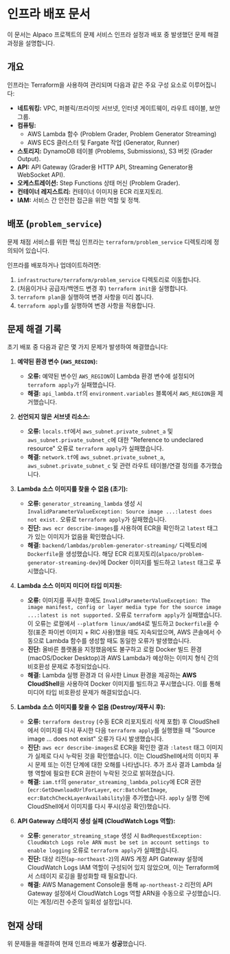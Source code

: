 # 인프라 배포 문서

이 문서는 Alpaco 프로젝트의 문제 서비스 인프라 설정과 배포 중 발생했던 문제 해결 과정을 설명합니다.

## 개요

인프라는 Terraform을 사용하여 관리되며 다음과 같은 주요 구성 요소로 이루어집니다:

- **네트워킹:** VPC, 퍼블릭/프라이빗 서브넷, 인터넷 게이트웨이, 라우트 테이블, 보안 그룹.
- **컴퓨팅:**
  - AWS Lambda 함수 (Problem Grader, Problem Generator Streaming)
  - AWS ECS 클러스터 및 Fargate 작업 (Generator, Runner)
- **스토리지:** DynamoDB 테이블 (Problems, Submissions), S3 버킷 (Grader Output).
- **API:** API Gateway (Grader용 HTTP API, Streaming Generator용 WebSocket API).
- **오케스트레이션:** Step Functions 상태 머신 (Problem Grader).
- **컨테이너 레지스트리:** 컨테이너 이미지용 ECR 리포지토리.
- **IAM:** 서비스 간 안전한 접근을 위한 역할 및 정책.

## 배포 (`problem_service`)

문제 채점 서비스를 위한 핵심 인프라는 `terraform/problem_service` 디렉토리에 정의되어 있습니다.

인프라를 배포하거나 업데이트하려면:

1.  `infrastructure/terraform/problem_service` 디렉토리로 이동합니다.
2.  (처음이거나 공급자/백엔드 변경 후) `terraform init`을 실행합니다.
3.  `terraform plan`을 실행하여 변경 사항을 미리 봅니다.
4.  `terraform apply`를 실행하여 변경 사항을 적용합니다.

## 문제 해결 기록

초기 배포 중 다음과 같은 몇 가지 문제가 발생하여 해결했습니다:

1.  **예약된 환경 변수 (`AWS_REGION`):**

    - **오류:** 예약된 변수인 `AWS_REGION`이 Lambda 환경 변수에 설정되어 `terraform apply`가 실패했습니다.
    - **해결:** `api_lambda.tf`의 `environment.variables` 블록에서 `AWS_REGION`을 제거했습니다.

2.  **선언되지 않은 서브넷 리소스:**

    - **오류:** `locals.tf`에서 `aws_subnet.private_subnet_a` 및 `aws_subnet.private_subnet_c`에 대한 "Reference to undeclared resource" 오류로 `terraform apply`가 실패했습니다.
    - **해결:** `network.tf`에 `aws_subnet.private_subnet_a`, `aws_subnet.private_subnet_c` 및 관련 라우트 테이블/연결 정의를 추가했습니다.

3.  **Lambda 소스 이미지를 찾을 수 없음 (초기):**

    - **오류:** `generator_streaming_lambda` 생성 시 `InvalidParameterValueException: Source image ...:latest does not exist.` 오류로 `terraform apply`가 실패했습니다.
    - **진단:** `aws ecr describe-images`를 사용하여 ECR을 확인하고 `latest` 태그가 있는 이미지가 없음을 확인했습니다.
    - **해결:** `backend/lambdas/problem-generator-streaming/` 디렉토리에 `Dockerfile`을 생성했습니다. 해당 ECR 리포지토리(`alpaco/problem-generator-streaming-dev`)에 Docker 이미지를 빌드하고 `latest` 태그로 푸시했습니다.

4.  **Lambda 소스 이미지 미디어 타입 미지원:**

    - **오류:** 이미지를 푸시한 후에도 `InvalidParameterValueException: The image manifest, config or layer media type for the source image ...:latest is not supported.` 오류로 `terraform apply`가 실패했습니다. 이 오류는 로컬에서 `--platform linux/amd64`로 빌드하고 `Dockerfile`을 수정(표준 파이썬 이미지 + RIC 사용)했을 때도 지속되었으며, AWS 콘솔에서 수동으로 Lambda 함수를 생성할 때도 동일한 오류가 발생했습니다.
    - **진단:** 올바른 플랫폼을 지정했음에도 불구하고 로컬 Docker 빌드 환경(macOS/Docker Desktop)과 AWS Lambda가 예상하는 이미지 형식 간의 비호환성 문제로 추정되었습니다.
    - **해결:** Lambda 실행 환경과 더 유사한 Linux 환경을 제공하는 **AWS CloudShell**을 사용하여 Docker 이미지를 빌드하고 푸시했습니다. 이를 통해 미디어 타입 비호환성 문제가 해결되었습니다.

5.  **Lambda 소스 이미지를 찾을 수 없음 (Destroy/재푸시 후):**

    - **오류:** `terraform destroy` (수동 ECR 리포지토리 삭제 포함) 후 CloudShell에서 이미지를 다시 푸시한 다음 `terraform apply`를 실행했을 때 "Source image ... does not exist" 오류가 다시 발생했습니다.
    - **진단:** `aws ecr describe-images`로 ECR을 확인한 결과 `:latest` 태그 이미지가 실제로 다시 누락된 것을 확인했습니다. 이는 CloudShell에서의 이미지 푸시 문제 또는 이전 단계에 대한 오해를 나타냅니다. 추가 조사 결과 Lambda 실행 역할에 필요한 ECR 권한이 누락된 것으로 밝혀졌습니다.
    - **해결:** `iam.tf`의 `generator_streaming_lambda_policy`에 ECR 권한(`ecr:GetDownloadUrlForLayer`, `ecr:BatchGetImage`, `ecr:BatchCheckLayerAvailability`)을 추가했습니다. `apply` 실행 전에 CloudShell에서 이미지를 다시 푸시(성공 확인)했습니다.

6.  **API Gateway 스테이지 생성 실패 (CloudWatch Logs 역할):**
    - **오류:** `generator_streaming_stage` 생성 시 `BadRequestException: CloudWatch Logs role ARN must be set in account settings to enable logging` 오류로 `terraform apply`가 실패했습니다.
    - **진단:** 대상 리전(`ap-northeast-2`)의 AWS 계정 API Gateway 설정에 CloudWatch Logs IAM 역할이 구성되어 있지 않았으며, 이는 Terraform에서 스테이지 로깅을 활성화할 때 필요합니다.
    - **해결:** AWS Management Console을 통해 `ap-northeast-2` 리전의 API Gateway 설정에서 CloudWatch Logs 역할 ARN을 수동으로 구성했습니다. 이는 계정/리전 수준의 일회성 설정입니다.

## 현재 상태

위 문제들을 해결하여 현재 인프라 배포가 **성공**했습니다.

